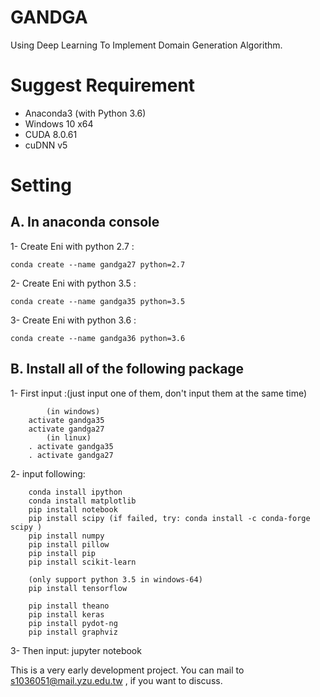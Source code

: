 # GANDGA
Using Deep Learning To Implement Domain Generation Algorithm.

# Suggest Requirement
* Anaconda3 (with Python 3.6)
* Windows 10 x64
* CUDA 8.0.61
* cuDNN v5

# Setting
## A. In anaconda console

1- Create Eni with python 2.7 : 

    conda create --name gandga27 python=2.7

2- Create Eni with python 3.5 : 

    conda create --name gandga35 python=3.5

3- Create Eni with python 3.6 : 

    conda create --name gandga36 python=3.6

## B. Install all of the following package

1- First input :(just input one of them, don't input them at the same time)

            (in windows)
        activate gandga35
        activate gandga27
            (in linux)
        . activate gandga35
        . activate gandga27
    
2- input following:


        conda install ipython
        conda install matplotlib
        pip install notebook
        pip install scipy (if failed, try: conda install -c conda-forge scipy )
        pip install numpy
        pip install pillow
        pip install pip
        pip install scikit-learn
        
        (only support python 3.5 in windows-64)
        pip install tensorflow
        
        pip install theano
        pip install keras
        pip install pydot-ng   
        pip install graphviz


3- Then input: jupyter notebook 

This is a very early development project.
You can mail to s1036051@mail.yzu.edu.tw , if you want to discuss.
